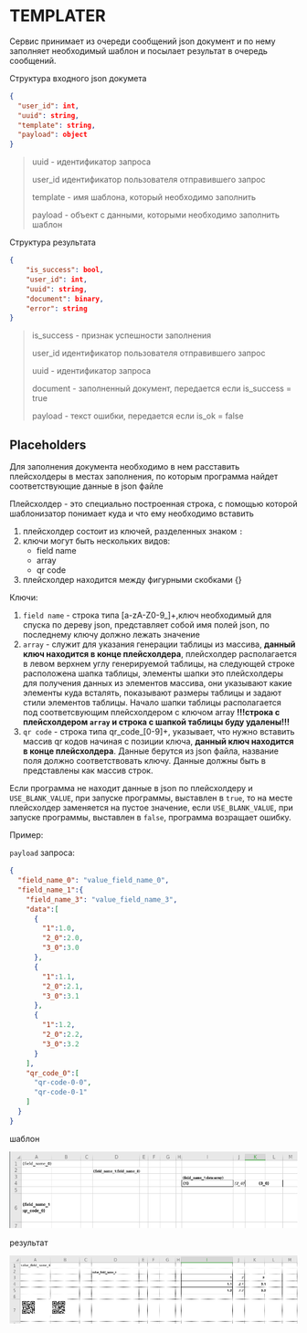 # TEMPLATER

Сервис принимает из очереди сообщений json документ и по нему заполняет необходимый шаблон и посылает результат в очередь сообщений.

Структура входного json докумета
```json
{
  "user_id": int,
  "uuid": string,
  "template": string,
  "payload": object
}
```
> uuid - идентификатор запроса
>
> user_id идентификатор пользователя отправившего запрос
> 
> template - имя шаблона, который необходимо заполнить
>
> payload - объект с данными, которыми необходимо заполнить шаблон

Структура результата
```json
{
    "is_success": bool,
    "user_id": int,
    "uuid": string,
    "document": binary,
    "error": string
}
```

> is_success - признак успешности заполнения
> 
> user_id идентификатор пользователя отправившего запрос
> 
> uuid - идентификатор запроса
> 
> document - заполненный документ, передается если is_success = true
>
> payload - текст ошибки, передается если is_ok = false

## Placeholders

Для заполнения документа необходимо в нем расставить плейсхолдеры в местах заполнения, по которым программа найдет соответствующие данные в json файле

Плейсхолдер - это специально построенная строка, с помощью которой шаблонизатор понимает куда и что ему необходимо вставить

1. плейсхолдер состоит из ключей, разделенных знаком `:`
2. ключи могут быть нескольких видов:
   * field name
   * array 
   * qr code 
3. плейсхолдер находится между фигурными скобками {}

Ключи:

1. `field name` - строка типа [a-zA-Z0-9_]+,ключ необходимый для спуска по дереву json, представляет собой имя полей json, по последнему ключу должно лежать значение
2. `array` - служит для указания генерации таблицы из массива, **данный ключ находится в конце плейсхолдера**, плейсхолдер располагается в левом верхнем углу генерируемой таблицы, на следующей строке расположена шапка таблицы, элементы шапки это плейсхолдеры для получения данных из элементов массива, они указывают какие элементы куда всталять, показывают размеры таблицы и задают стили элементов таблицы. Начало шапки таблицы располагается под соответсвующим плейсхолдером с ключом array
**!!!строка с плейсхолдером `array` и строка с шапкой таблицы буду удалены!!!**
3. `qr code` - строка типа qr_code_[0-9]+, указывает, что нужно вставить массив qr кодов начиная с позиции ключа,  **данный ключ находится в конце плейсхолдера**. Данные берутся из json файла, название поля должно соответствовать ключу. Данные должны быть в представлены как массив строк.

Если программа не находит данные в json по плейсхолдеру и `USE_BLANK_VALUE`, при запуске программы, выставлен в `true`, то на месте плейсхолдер заменяется на пустое значение, если `USE_BLANK_VALUE`, при запуске программы, выставлен в `false`, программа возращает ошибку.

Пример:

`payload` запроса:
```json
{
  "field_name_0": "value_field_name_0",
  "field_name_1":{
    "field_name_3": "value_field_name_3",
    "data":[
      {
        "1":1.0,
        "2_0":2.0,
        "3_0":3.0
      },
      {
        "1":1.1,
        "2_0":2.1,
        "3_0":3.1
      },
      {
        "1":1.2,
        "2_0":2.2,
        "3_0":3.2
      }
    ],
    "qr_code_0":[
      "qr-code-0-0",
      "qr-code-0-1"
    ]
  }
}
```

шаблон

![шаблон](images/template.png)

результат

![результат](images/result.png)